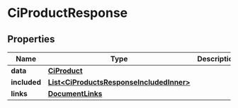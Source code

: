 

# CiProductResponse


## Properties

| Name | Type | Description | Notes |
|------------ | ------------- | ------------- | -------------|
|**data** | [**CiProduct**](CiProduct.md) |  |  |
|**included** | [**List&lt;CiProductsResponseIncludedInner&gt;**](CiProductsResponseIncludedInner.md) |  |  [optional] |
|**links** | [**DocumentLinks**](DocumentLinks.md) |  |  |



